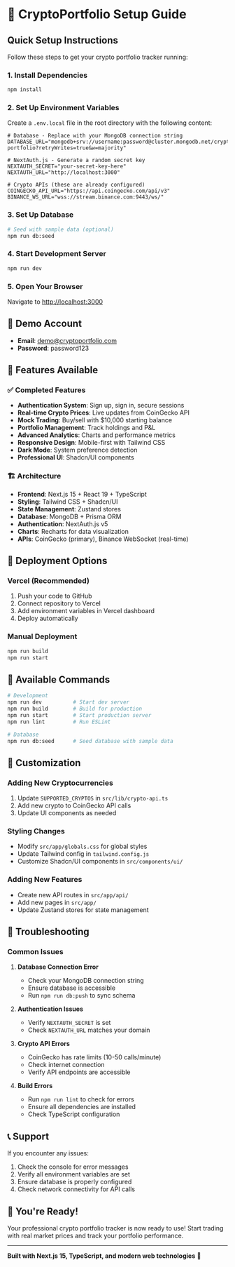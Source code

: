 # 🚀 CryptoPortfolio Setup Guide

## Quick Setup Instructions

Follow these steps to get your crypto portfolio tracker running:

### 1. Install Dependencies
```bash
npm install
```

### 2. Set Up Environment Variables
Create a `.env.local` file in the root directory with the following content:

```env
# Database - Replace with your MongoDB connection string
DATABASE_URL="mongodb+srv://username:password@cluster.mongodb.net/crypto-portfolio?retryWrites=true&w=majority"

# NextAuth.js - Generate a random secret key
NEXTAUTH_SECRET="your-secret-key-here"
NEXTAUTH_URL="http://localhost:3000"

# Crypto APIs (these are already configured)
COINGECKO_API_URL="https://api.coingecko.com/api/v3"
BINANCE_WS_URL="wss://stream.binance.com:9443/ws/"
```

### 3. Set Up Database
```bash
# Seed with sample data (optional)
npm run db:seed
```

### 4. Start Development Server
```bash
npm run dev
```

### 5. Open Your Browser
Navigate to [http://localhost:3000](http://localhost:3000)

## 🎯 Demo Account
- **Email**: demo@cryptoportfolio.com
- **Password**: password123

## 📱 Features Available

### ✅ Completed Features
- **Authentication System**: Sign up, sign in, secure sessions
- **Real-time Crypto Prices**: Live updates from CoinGecko API
- **Mock Trading**: Buy/sell with $10,000 starting balance
- **Portfolio Management**: Track holdings and P&L
- **Advanced Analytics**: Charts and performance metrics
- **Responsive Design**: Mobile-first with Tailwind CSS
- **Dark Mode**: System preference detection
- **Professional UI**: Shadcn/UI components

### 🏗️ Architecture
- **Frontend**: Next.js 15 + React 19 + TypeScript
- **Styling**: Tailwind CSS + Shadcn/UI
- **State Management**: Zustand stores
- **Database**: MongoDB + Prisma ORM
- **Authentication**: NextAuth.js v5
- **Charts**: Recharts for data visualization
- **APIs**: CoinGecko (primary), Binance WebSocket (real-time)

## 🚀 Deployment Options

### Vercel (Recommended)
1. Push your code to GitHub
2. Connect repository to Vercel
3. Add environment variables in Vercel dashboard
4. Deploy automatically

### Manual Deployment
```bash
npm run build
npm run start
```

## 🔧 Available Commands

```bash
# Development
npm run dev          # Start dev server
npm run build        # Build for production
npm run start        # Start production server
npm run lint         # Run ESLint

# Database
npm run db:seed      # Seed database with sample data
```

## 🎨 Customization

### Adding New Cryptocurrencies
1. Update `SUPPORTED_CRYPTOS` in `src/lib/crypto-api.ts`
2. Add new crypto to CoinGecko API calls
3. Update UI components as needed

### Styling Changes
- Modify `src/app/globals.css` for global styles
- Update Tailwind config in `tailwind.config.js`
- Customize Shadcn/UI components in `src/components/ui/`

### Adding New Features
- Create new API routes in `src/app/api/`
- Add new pages in `src/app/`
- Update Zustand stores for state management

## 🐛 Troubleshooting

### Common Issues

1. **Database Connection Error**
   - Check your MongoDB connection string
   - Ensure database is accessible
   - Run `npm run db:push` to sync schema

2. **Authentication Issues**
   - Verify `NEXTAUTH_SECRET` is set
   - Check `NEXTAUTH_URL` matches your domain

3. **Crypto API Errors**
   - CoinGecko has rate limits (10-50 calls/minute)
   - Check internet connection
   - Verify API endpoints are accessible

4. **Build Errors**
   - Run `npm run lint` to check for errors
   - Ensure all dependencies are installed
   - Check TypeScript configuration

## 📞 Support

If you encounter any issues:
1. Check the console for error messages
2. Verify all environment variables are set
3. Ensure database is properly configured
4. Check network connectivity for API calls

## 🎉 You're Ready!

Your professional crypto portfolio tracker is now ready to use! Start trading with real market prices and track your portfolio performance.

---

**Built with Next.js 15, TypeScript, and modern web technologies** 🚀

